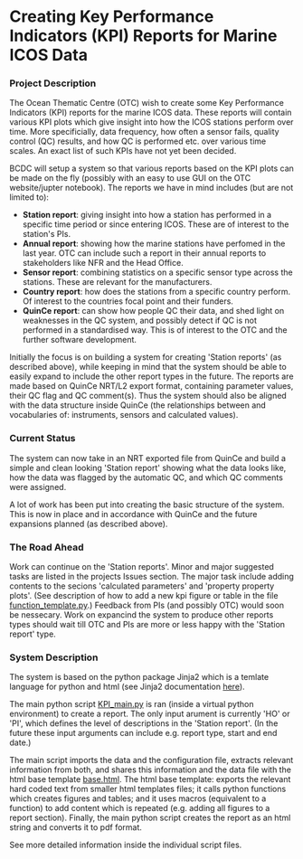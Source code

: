 
Creating Key Performance Indicators (KPI) Reports for Marine ICOS Data
==========================================================================


### Project Description ###
The Ocean Thematic Centre (OTC) wish to create some Key Performance Indicators
(KPI) reports for the marine ICOS data. These reports will contain various KPI
plots which give insight into how the ICOS stations perform over time. More
specificially, data frequency, how often a sensor fails, quality control (QC)
results, and how QC is performed etc. over various time scales. An exact list
of such KPIs have not yet been decided.

BCDC will setup a system so that various reports based on the KPI plots can be
made on the fly (possibly with an easy to use GUI on the OTC website/jupter
notebook). The reports we have in mind includes (but are not limited to):
* **Station report**: giving insight into how a station has performed in a
specific time period or since entering ICOS. These are of interest to the
station's PIs.
* **Annual report**: showing how the marine stations have perfomed in the last
 year. OTC can include such a report in their annual reports to stakeholders
 like NFR and the Head Office.
* **Sensor report**: combining statistics on a specific sensor type across the
stations. These are relevant for the manufacturers.
* **Country report**: how does the stations from a specific country perform. Of
interest to the countries focal point and their funders.
* **QuinCe report**: can show how people QC their data, and shed light on
weaknesses in the QC system, and possibly detect if QC is not performed in a
standardised way. This is of interest to the OTC and the further software
development.

Initially the focus is on building a system for creating 'Station reports' (as
described above), while keeping in mind that the system should be able to
easily expand to include the other report types in the future. The reports are
made based on QuinCe NRT/L2 export format, containing parameter values,
their QC flag and QC comment(s). Thus the system should also be aligned with
the data structure inside QuinCe (the relationships between and vocabularies
of: instruments, sensors and calculated values).


### Current Status ###
The system can now take in an NRT exported file from QuinCe and build a simple
and clean looking 'Station report' showing what the data looks like, how the data
was flagged by the automatic QC, and which QC comments were assigned.

A lot of work has been put into creating the basic structure of the system.
This is now in place and in accordance with QuinCe and the future expansions
planned (as described above).


### The Road Ahead ###
Work can continue on the 'Station reports'. Minor and major suggested tasks are
listed in the projects Issues section. The major task include adding contents
to the secions 'calculated parameters' and 'property property plots'. (See
description of how to add a new kpi figure or table in the file
[function_template.py](Script/quince_kpi/function_template.py).) Feedback from
PIs (and possibly OTC) would soon be nessecary. Work on expancind the system to
produce other reports types should wait till OTC and PIs are more or less happy
with the 'Station report' type.


### System Description ###
The system is based on the python package Jinja2 which is a temlate language
for python and html (see Jinja2 documentation [here](
https://overiq.com/flask-101/basics-of-jinja-template-language/)).

The main python script [KPI_main.py](Script/KPI_main.py) is ran (inside a
virtual python environment) to create a report. The only input arument is
currently 'HO' or 'PI', which defines the level of descriptions in the
'Station report'. (In the future these input arguments can include e.g.
report type, start and end date.)

The main script imports the data and the configuration file, extracts relevant
information from both, and shares this information and the data file with the
html base template [base.html](Script/templates/base.html). The html base
template: exports the relevant hard coded text from smaller html templates
files; it calls python functions which creates figures and tables; and it uses
macros (equivalent to a function) to add content which is repeated (e.g. adding
all figures to a report section). Finally, the main python script creates the
report as an html string and converts it to pdf format.

See more detailed information inside the individual script files.